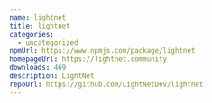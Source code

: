 ```yaml
---
name: lightnet
title: lightnet
categories:
  - uncategorized
npmUrl: https://www.npmjs.com/package/lightnet
homepageUrl: https://lightnet.community
downloads: 469
description: LightNet
repoUrl: https://github.com/LightNetDev/lightnet
---
```

